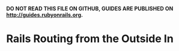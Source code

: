 **DO NOT READ THIS FILE ON GITHUB, GUIDES ARE PUBLISHED ON http://guides.rubyonrails.org.**

Rails Routing from the Outside In
=